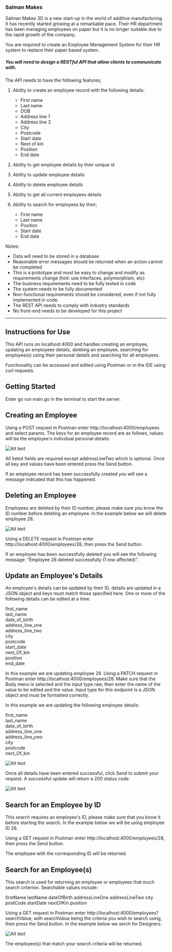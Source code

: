 ###  Salman Makes


Salman Makes 3D is a new start-up in the world of additive manufacturing. It has recently started growing at a remarkable pace. Their HR department has been managing employees on paper but it is no longer suitable due to the rapid growth of the company.
 
You are required to create an Employee Management System for their HR system to replace their paper based system.

##### You will need to design a RESTful API that allow clients to communicate with.
 
The API needs to have the following features;

1. Ability to create an employee record with the following details:
    * First name
    * Last name
    * DOB
    * Address line 1
    * Address line 2
    * City
    * Postcode
    * Start date
    * Next of kin
    * Position
    * End date
    
2. Ability to get employee details by their unique id
3. Ability to update employee details
4. Ability to delete employee details
5. Ability to get all current employees details
6. Ability to search for employees by their;
    * First name
    * Last name
    * Position
    * Start date
    * End date
 
Notes:
 
* Data will need to be stored in a database
* Reasonable error messages should be returned when an action cannot be completed
* This is a prototype and must be easy to change and modify as requirements change (hint: use interfaces, polymorphism, etc)
* The business requirements need to be fully tested in code
* The system needs to be fully documented
* Non-functional requirements should be considered, even if not fully implemented in code.
* The REST API needs to comply with industry standards
* No front-end needs to be developed for this project

-----

## Instructions for Use 

This API runs on localhost:4000 and handles creating an employee, updating an employees details, deleting an employee, searching for employee(s) using their personal details and searching for all employees.

Functionality can be accessed and edited using Postman or in the IDE using curl requests.

## Getting Started

Enter go run main.go in the terminal to start the server.

## Creating an Employee

Using a POST request in Postman enter http://localhost:4000/employees and select params.  The keys for an employee record are as follows, values will be the employee's individual personal details:

![Alt text](/create_employee.png "Create New Employee")

All listed fields are required except addressLineTwo which is optional. Once all key and values have been entered press the Send button.

If an employee record has been successfully created you will see a message indicated that this has happened.

## Deleting an Employee 

Employees are deleted by their ID number, please make sure you know the ID number before deleting an employee.  In the example below we will delete employee 28.

![Alt text](/delete_employee.png "Delete Employee")

Using a DELETE request in Postman enter http://localhost:4000/employees/28, then press the Send button.

If an employee has been successfully deleted you will see the following message: "Employee 28 deleted successfully (1 row affected)".


## Update an Employee's Details

An employee's details can be updated by their ID, details are updated in a JSON object and keys must match those specified here. One or more of the following details can be edited at a time:

first_name         
last_name          
date_of_birth       
address_line_one   
address_line_two    
city              
postcode          
start_date         
next_Of_kin         
position          
end_date           
	         
In this example we are updating employee 28.  Using a PATCH request in Postman enter http://localhost:4000/employees/28.  Make sure that the Body menu is selected and the input type raw, then enter the name of the value to be edited and the value. Input type for this endpoint is a JSON object and must be formatted correctly.

In this example we are updating the following employee details: 

first_name         
last_name          
date_of_birth       
address_line_one   
address_line_ywo    
city              
postcode                
next_Of_kin         
 

![Alt text](/update_employee.png "Update Employee")

Once all details have been entered successful, click Send to submit your request.  A successful update will return a 200 status code.

![Alt text](/update_employee_success.png "Update Employee Successful")

## Search for an Employee by ID

This search requires an employee's ID, please make sure that you know it before starting the search.  In the example below we will be using employee ID 28.

Using a GET request in Postman enter http://localhost:4000/employees/28, then press the Send button.

The employee with the corresponding ID will be returned.

## Search for an Employee(s)

This search is used for returning an employee or employees that much search criterion.  Searchable values include:

firstName
lastName
dateOfBirth
addressLineOne
addressLineTwo
city
postCode
startDate
nextOfKin
position

Using a GET request in Postman enter http://localhost:4000/employees?searchValue, with searchValue being the criteria you wish to search using, then press the Send button. In the example below we serch for Designers:

![Alt text](/search_for_employee.png "Update Employee")

The employee(s) that match your search criteria will be returned.
